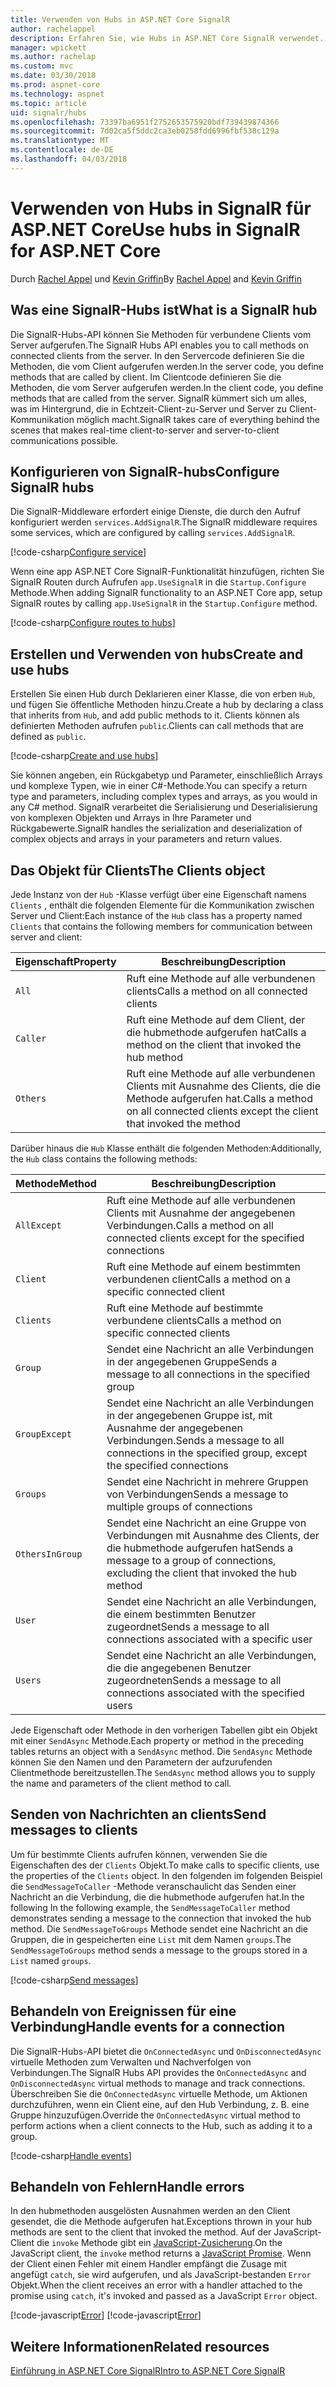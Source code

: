 ```yaml
---
title: Verwenden von Hubs in ASP.NET Core SignalR
author: rachelappel
description: Erfahren Sie, wie Hubs in ASP.NET Core SignalR verwendet.
manager: wpickett
ms.author: rachelap
ms.custom: mvc
ms.date: 03/30/2018
ms.prod: aspnet-core
ms.technology: aspnet
ms.topic: article
uid: signalr/hubs
ms.openlocfilehash: 73397ba6951f2752653575920bdf739439874366
ms.sourcegitcommit: 7d02ca5f5ddc2ca3eb0258fdd6996fbf538c129a
ms.translationtype: MT
ms.contentlocale: de-DE
ms.lasthandoff: 04/03/2018
---
```

# <a name="use-hubs-in-signalr-for-aspnet-core"></a><span data-ttu-id="faa49-103">Verwenden von Hubs in SignalR für ASP.NET Core</span><span class="sxs-lookup"><span data-stu-id="faa49-103">Use hubs in SignalR for ASP.NET Core</span></span>

<span data-ttu-id="faa49-104">Durch [Rachel Appel](https://twitter.com/rachelappel) und [Kevin Griffin](https://twitter.com/1kevgriff)</span><span class="sxs-lookup"><span data-stu-id="faa49-104">By [Rachel Appel](https://twitter.com/rachelappel) and [Kevin Griffin](https://twitter.com/1kevgriff)</span></span>

## <a name="what-is-a-signalr-hub"></a><span data-ttu-id="faa49-105">Was eine SignalR-Hubs ist</span><span class="sxs-lookup"><span data-stu-id="faa49-105">What is a SignalR hub</span></span>

<span data-ttu-id="faa49-106">Die SignalR-Hubs-API können Sie Methoden für verbundene Clients vom Server aufgerufen.</span><span class="sxs-lookup"><span data-stu-id="faa49-106">The SignalR Hubs API enables you to call methods on connected clients from the server.</span></span> <span data-ttu-id="faa49-107">In den Servercode definieren Sie die Methoden, die vom Client aufgerufen werden.</span><span class="sxs-lookup"><span data-stu-id="faa49-107">In the server code, you define methods that are called by client.</span></span> <span data-ttu-id="faa49-108">Im Clientcode definieren Sie die Methoden, die vom Server aufgerufen werden.</span><span class="sxs-lookup"><span data-stu-id="faa49-108">In the client code, you define methods that are called from the server.</span></span> <span data-ttu-id="faa49-109">SignalR kümmert sich um alles, was im Hintergrund, die in Echtzeit-Client-zu-Server und Server zu Client-Kommunikation möglich macht.</span><span class="sxs-lookup"><span data-stu-id="faa49-109">SignalR takes care of everything behind the scenes that makes real-time client-to-server and server-to-client communications possible.</span></span>

## <a name="configure-signalr-hubs"></a><span data-ttu-id="faa49-110">Konfigurieren von SignalR-hubs</span><span class="sxs-lookup"><span data-stu-id="faa49-110">Configure SignalR hubs</span></span>

<span data-ttu-id="faa49-111">Die SignalR-Middleware erfordert einige Dienste, die durch den Aufruf konfiguriert werden `services.AddSignalR`.</span><span class="sxs-lookup"><span data-stu-id="faa49-111">The SignalR middleware requires some services, which are configured by calling `services.AddSignalR`.</span></span>

[!code-csharp[Configure service](hubs/sample/startup.cs?range=35)]

<span data-ttu-id="faa49-112">Wenn eine app ASP.NET Core SignalR-Funktionalität hinzufügen, richten Sie SignalR Routen durch Aufrufen `app.UseSignalR` in die `Startup.Configure` Methode.</span><span class="sxs-lookup"><span data-stu-id="faa49-112">When adding SignalR functionality to an ASP.NET Core app, setup SignalR routes by calling `app.UseSignalR` in the `Startup.Configure` method.</span></span>

[!code-csharp[Configure routes to hubs](hubs/sample/startup.cs?range=55-58)]

## <a name="create-and-use-hubs"></a><span data-ttu-id="faa49-113">Erstellen und Verwenden von hubs</span><span class="sxs-lookup"><span data-stu-id="faa49-113">Create and use hubs</span></span>

<span data-ttu-id="faa49-114">Erstellen Sie einen Hub durch Deklarieren einer Klasse, die von erben `Hub`, und fügen Sie öffentliche Methoden hinzu.</span><span class="sxs-lookup"><span data-stu-id="faa49-114">Create a hub by declaring a class that inherits from `Hub`, and add public methods to it.</span></span> <span data-ttu-id="faa49-115">Clients können als definierten Methoden aufrufen `public`.</span><span class="sxs-lookup"><span data-stu-id="faa49-115">Clients can call methods that are defined as `public`.</span></span>

[!code-csharp[Create and use hubs](hubs/sample/chathub.cs?range=10-13)]

<span data-ttu-id="faa49-116">Sie können angeben, ein Rückgabetyp und Parameter, einschließlich Arrays und komplexe Typen, wie in einer C#-Methode.</span><span class="sxs-lookup"><span data-stu-id="faa49-116">You can specify a return type and parameters, including complex types and arrays, as you would in any C# method.</span></span> <span data-ttu-id="faa49-117">SignalR verarbeitet die Serialisierung und Deserialisierung von komplexen Objekten und Arrays in Ihre Parameter und Rückgabewerte.</span><span class="sxs-lookup"><span data-stu-id="faa49-117">SignalR handles the serialization and deserialization of complex objects and arrays in your parameters and return values.</span></span>

## <a name="the-clients-object"></a><span data-ttu-id="faa49-118">Das Objekt für Clients</span><span class="sxs-lookup"><span data-stu-id="faa49-118">The Clients object</span></span>

<span data-ttu-id="faa49-119">Jede Instanz von der `Hub` -Klasse verfügt über eine Eigenschaft namens `Clients` , enthält die folgenden Elemente für die Kommunikation zwischen Server und Client:</span><span class="sxs-lookup"><span data-stu-id="faa49-119">Each instance of the `Hub` class has a property named `Clients` that contains the following members for communication between server and client:</span></span>

| <span data-ttu-id="faa49-120">Eigenschaft</span><span class="sxs-lookup"><span data-stu-id="faa49-120">Property</span></span> | <span data-ttu-id="faa49-121">Beschreibung</span><span class="sxs-lookup"><span data-stu-id="faa49-121">Description</span></span> |
| ------ | ----------- |
| `All` | <span data-ttu-id="faa49-122">Ruft eine Methode auf alle verbundenen clients</span><span class="sxs-lookup"><span data-stu-id="faa49-122">Calls a method on all connected clients</span></span> |
| `Caller` | <span data-ttu-id="faa49-123">Ruft eine Methode auf dem Client, der die hubmethode aufgerufen hat</span><span class="sxs-lookup"><span data-stu-id="faa49-123">Calls a method on the client that invoked the hub method</span></span> |
| `Others` | <span data-ttu-id="faa49-124">Ruft eine Methode auf alle verbundenen Clients mit Ausnahme des Clients, die die Methode aufgerufen hat.</span><span class="sxs-lookup"><span data-stu-id="faa49-124">Calls a method on all connected clients except the client that invoked the method</span></span> |

<span data-ttu-id="faa49-125">Darüber hinaus die `Hub` Klasse enthält die folgenden Methoden:</span><span class="sxs-lookup"><span data-stu-id="faa49-125">Additionally, the `Hub` class contains the following methods:</span></span>

| <span data-ttu-id="faa49-126">Methode</span><span class="sxs-lookup"><span data-stu-id="faa49-126">Method</span></span> | <span data-ttu-id="faa49-127">Beschreibung</span><span class="sxs-lookup"><span data-stu-id="faa49-127">Description</span></span> |
| ------ | ----------- |
| `AllExcept` | <span data-ttu-id="faa49-128">Ruft eine Methode auf alle verbundenen Clients mit Ausnahme der angegebenen Verbindungen.</span><span class="sxs-lookup"><span data-stu-id="faa49-128">Calls a method on all connected clients except for the specified connections</span></span> |
| `Client` | <span data-ttu-id="faa49-129">Ruft eine Methode auf einem bestimmten verbundenen client</span><span class="sxs-lookup"><span data-stu-id="faa49-129">Calls a method on a specific connected client</span></span> |
| `Clients` | <span data-ttu-id="faa49-130">Ruft eine Methode auf bestimmte verbundene clients</span><span class="sxs-lookup"><span data-stu-id="faa49-130">Calls a method on specific connected clients</span></span> |
| `Group` | <span data-ttu-id="faa49-131">Sendet eine Nachricht an alle Verbindungen in der angegebenen Gruppe</span><span class="sxs-lookup"><span data-stu-id="faa49-131">Sends a message to all connections in the specified group</span></span>  |
| `GroupExcept` | <span data-ttu-id="faa49-132">Sendet eine Nachricht an alle Verbindungen in der angegebenen Gruppe ist, mit Ausnahme der angegebenen Verbindungen.</span><span class="sxs-lookup"><span data-stu-id="faa49-132">Sends a message to all connections in the specified group, except the specified connections</span></span> |
| `Groups` | <span data-ttu-id="faa49-133">Sendet eine Nachricht in mehrere Gruppen von Verbindungen</span><span class="sxs-lookup"><span data-stu-id="faa49-133">Sends a message to multiple groups of connections</span></span>  |
| `OthersInGroup` | <span data-ttu-id="faa49-134">Sendet eine Nachricht an eine Gruppe von Verbindungen mit Ausnahme des Clients, der die hubmethode aufgerufen hat</span><span class="sxs-lookup"><span data-stu-id="faa49-134">Sends a message to a group of connections, excluding the client that invoked the hub method</span></span>  |
| `User` | <span data-ttu-id="faa49-135">Sendet eine Nachricht an alle Verbindungen, die einem bestimmten Benutzer zugeordnet</span><span class="sxs-lookup"><span data-stu-id="faa49-135">Sends a message to all connections associated with a specific user</span></span> |
| `Users` | <span data-ttu-id="faa49-136">Sendet eine Nachricht an alle Verbindungen, die die angegebenen Benutzer zugeordneten</span><span class="sxs-lookup"><span data-stu-id="faa49-136">Sends a message to all connections associated with the specified users</span></span> |

<span data-ttu-id="faa49-137">Jede Eigenschaft oder Methode in den vorherigen Tabellen gibt ein Objekt mit einer `SendAsync` Methode.</span><span class="sxs-lookup"><span data-stu-id="faa49-137">Each property or method in the preceding tables returns an object with a `SendAsync` method.</span></span> <span data-ttu-id="faa49-138">Die `SendAsync` Methode können Sie den Namen und den Parametern der aufzurufenden Clientmethode bereitzustellen.</span><span class="sxs-lookup"><span data-stu-id="faa49-138">The `SendAsync` method allows you to supply the name and parameters of the client method to call.</span></span>

## <a name="send-messages-to-clients"></a><span data-ttu-id="faa49-139">Senden von Nachrichten an clients</span><span class="sxs-lookup"><span data-stu-id="faa49-139">Send messages to clients</span></span>

<span data-ttu-id="faa49-140">Um für bestimmte Clients aufrufen können, verwenden Sie die Eigenschaften des der `Clients` Objekt.</span><span class="sxs-lookup"><span data-stu-id="faa49-140">To make calls to specific clients, use the properties of the `Clients` object.</span></span> <span data-ttu-id="faa49-141">In den folgenden im folgenden Beispiel die `SendMessageToCaller` -Methode veranschaulicht das Senden einer Nachricht an die Verbindung, die die hubmethode aufgerufen hat.</span><span class="sxs-lookup"><span data-stu-id="faa49-141">In the following In the following example, the `SendMessageToCaller` method demonstrates sending a message to the connection that invoked the hub method.</span></span> <span data-ttu-id="faa49-142">Die `SendMessageToGroups` Methode sendet eine Nachricht an die Gruppen, die in gespeicherten eine `List` mit dem Namen `groups`.</span><span class="sxs-lookup"><span data-stu-id="faa49-142">The `SendMessageToGroups` method sends a message to the groups stored in a `List` named `groups`.</span></span>

[!code-csharp[Send messages](hubs/sample/chathub.cs?range=15-24)]

## <a name="handle-events-for-a-connection"></a><span data-ttu-id="faa49-143">Behandeln von Ereignissen für eine Verbindung</span><span class="sxs-lookup"><span data-stu-id="faa49-143">Handle events for a connection</span></span>

<span data-ttu-id="faa49-144">Die SignalR-Hubs-API bietet die `OnConnectedAsync` und `OnDisconnectedAsync` virtuelle Methoden zum Verwalten und Nachverfolgen von Verbindungen.</span><span class="sxs-lookup"><span data-stu-id="faa49-144">The SignalR Hubs API provides the `OnConnectedAsync` and `OnDisconnectedAsync` virtual methods to manage and track connections.</span></span> <span data-ttu-id="faa49-145">Überschreiben Sie die `OnConnectedAsync` virtuelle Methode, um Aktionen durchzuführen, wenn ein Client eine, auf den Hub Verbindung, z. B. eine Gruppe hinzuzufügen.</span><span class="sxs-lookup"><span data-stu-id="faa49-145">Override the `OnConnectedAsync` virtual method to perform actions when a client connects to the Hub, such as adding it to a group.</span></span>

[!code-csharp[Handle events](hubs/sample/chathub.cs?range=26-30)]

## <a name="handle-errors"></a><span data-ttu-id="faa49-146">Behandeln von Fehlern</span><span class="sxs-lookup"><span data-stu-id="faa49-146">Handle errors</span></span>

<span data-ttu-id="faa49-147">In den hubmethoden ausgelösten Ausnahmen werden an den Client gesendet, die die Methode aufgerufen hat.</span><span class="sxs-lookup"><span data-stu-id="faa49-147">Exceptions thrown in your hub methods are sent to the client that invoked the method.</span></span> <span data-ttu-id="faa49-148">Auf der JavaScript-Client die `invoke` Methode gibt ein [JavaScript-Zusicherung](https://developer.mozilla.org/docs/Web/JavaScript/Guide/Using_promises).</span><span class="sxs-lookup"><span data-stu-id="faa49-148">On the JavaScript client, the `invoke` method returns a [JavaScript Promise](https://developer.mozilla.org/docs/Web/JavaScript/Guide/Using_promises).</span></span> <span data-ttu-id="faa49-149">Wenn der Client einen Fehler mit einem Handler empfängt die Zusage mit angefügt `catch`, sie wird aufgerufen, und als JavaScript-bestanden `Error` Objekt.</span><span class="sxs-lookup"><span data-stu-id="faa49-149">When the client receives an error with a handler attached to the promise using `catch`, it's invoked and passed as a JavaScript `Error` object.</span></span>

[!code-javascript[Error](hubs/sample/chat.js?range=20)]
[!code-javascript[Error](hubs/sample/chat.js?range=16-18)]

## <a name="related-resources"></a><span data-ttu-id="faa49-150">Weitere Informationen</span><span class="sxs-lookup"><span data-stu-id="faa49-150">Related resources</span></span>

[<span data-ttu-id="faa49-151">Einführung in ASP.NET Core SignalR</span><span class="sxs-lookup"><span data-stu-id="faa49-151">Intro to ASP.NET Core SignalR</span></span>](xref:signalr/introduction)